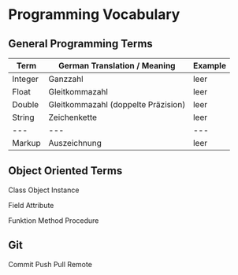 Programming Vocabulary
======================

General Programming Terms
-------------------------

| Term | German Translation / Meaning | Example |
| --- | --- | --- |
| Integer | Ganzzahl | leer |
| Float   | Gleitkommazahl | leer |
| Double  | Gleitkommazahl (doppelte Präzision) | leer |
| String  | Zeichenkette | leer |
| --- | --- | --- |
| Markup | Auszeichnung | leer |

Object Oriented Terms
---------------------

Class
Object
Instance

Field
Attribute               

Funktion
Method
Procedure


Git
---

Commit
Push
Pull
Remote
